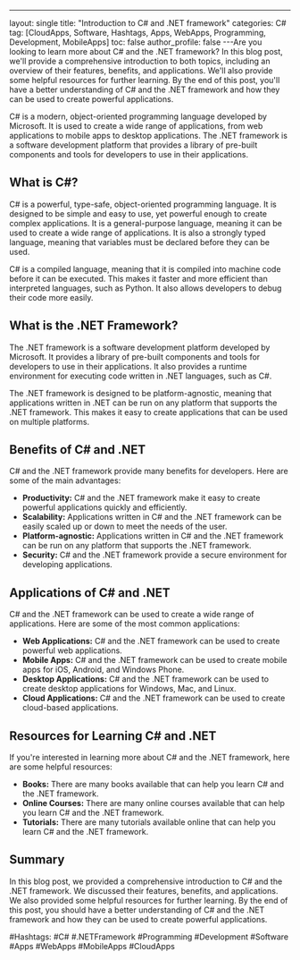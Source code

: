 ---
layout: single
title:  "Introduction to C# and .NET framework"
categories: C#
tag: [CloudApps, Software, Hashtags, Apps, WebApps, Programming, Development, MobileApps]
toc: false
author_profile: false
---Are you looking to learn more about C# and the .NET framework? In this blog post, we'll provide a comprehensive introduction to both topics, including an overview of their features, benefits, and applications. We'll also provide some helpful resources for further learning. By the end of this post, you'll have a better understanding of C# and the .NET framework and how they can be used to create powerful applications. 

C# is a modern, object-oriented programming language developed by Microsoft. It is used to create a wide range of applications, from web applications to mobile apps to desktop applications. The .NET framework is a software development platform that provides a library of pre-built components and tools for developers to use in their applications. 

## What is C#?
C# is a powerful, type-safe, object-oriented programming language. It is designed to be simple and easy to use, yet powerful enough to create complex applications. It is a general-purpose language, meaning it can be used to create a wide range of applications. It is also a strongly typed language, meaning that variables must be declared before they can be used. 

C# is a compiled language, meaning that it is compiled into machine code before it can be executed. This makes it faster and more efficient than interpreted languages, such as Python. It also allows developers to debug their code more easily. 

## What is the .NET Framework?
The .NET framework is a software development platform developed by Microsoft. It provides a library of pre-built components and tools for developers to use in their applications. It also provides a runtime environment for executing code written in .NET languages, such as C#. 

The .NET framework is designed to be platform-agnostic, meaning that applications written in .NET can be run on any platform that supports the .NET framework. This makes it easy to create applications that can be used on multiple platforms. 

## Benefits of C# and .NET
C# and the .NET framework provide many benefits for developers. Here are some of the main advantages: 

* **Productivity:** C# and the .NET framework make it easy to create powerful applications quickly and efficiently. 
* **Scalability:** Applications written in C# and the .NET framework can be easily scaled up or down to meet the needs of the user. 
* **Platform-agnostic:** Applications written in C# and the .NET framework can be run on any platform that supports the .NET framework. 
* **Security:** C# and the .NET framework provide a secure environment for developing applications. 

## Applications of C# and .NET
C# and the .NET framework can be used to create a wide range of applications. Here are some of the most common applications: 

* **Web Applications:** C# and the .NET framework can be used to create powerful web applications. 
* **Mobile Apps:** C# and the .NET framework can be used to create mobile apps for iOS, Android, and Windows Phone. 
* **Desktop Applications:** C# and the .NET framework can be used to create desktop applications for Windows, Mac, and Linux. 
* **Cloud Applications:** C# and the .NET framework can be used to create cloud-based applications. 

## Resources for Learning C# and .NET
If you're interested in learning more about C# and the .NET framework, here are some helpful resources: 

* **Books:** There are many books available that can help you learn C# and the .NET framework. 
* **Online Courses:** There are many online courses available that can help you learn C# and the .NET framework. 
* **Tutorials:** There are many tutorials available online that can help you learn C# and the .NET framework. 

## Summary
In this blog post, we provided a comprehensive introduction to C# and the .NET framework. We discussed their features, benefits, and applications. We also provided some helpful resources for further learning. By the end of this post, you should have a better understanding of C# and the .NET framework and how they can be used to create powerful applications. 

#Hashtags: #C# #.NETFramework #Programming #Development #Software #Apps #WebApps #MobileApps #CloudApps